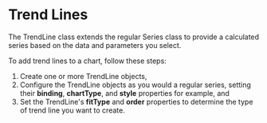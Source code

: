 Trend Lines
===========

The TrendLine class extends the regular Series class to provide a calculated series based on the data and parameters you select.

To add trend lines to a chart, follow these steps:

1.  Create one or more TrendLine objects,
2.  Configure the TrendLine objects as you would a regular series, setting their **binding**, **chartType**, and **style** properties for example, and
3.  Set the TrendLine's **fitType** and **order** properties to determine the type of trend line you want to create.